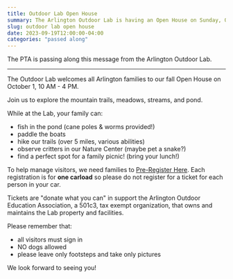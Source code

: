 ```yaml
---
title: Outdoor Lab Open House
summary: The Arlington Outdoor Lab is having an Open House on Sunday, October 1st.
slug: outdoor lab open house
date: 2023-09-19T12:00:00-04:00
categories: "passed along"
---
```


The PTA is passing along this message from the Arlington Outdoor Lab.

---

The Outdoor Lab welcomes all Arlington families to our fall Open House on October 1, 10 AM - 4 PM. 

Join us to explore the mountain trails, meadows, streams, and pond. 

While at the Lab, your family can:

- fish in the pond (cane poles & worms provided!)
- paddle the boats
- hike our trails (over 5 miles, various abilities)
- observe critters in our Nature Center (maybe pet a snake?)
- find a perfect spot for a family picnic! (bring your lunch!)

To help manage visitors, we need families to [Pre-Register Here](https://secure.lglforms.com/form_engine/s/CoUZWlGhOXEJhH0kqRGgKg). Each registration is for **one carload** so please do not register for a ticket for each person in your car.

Tickets are "donate what you can" in support the Arlington Outdoor Education Association, a 501c3, tax exempt organization, that owns and maintains the Lab property and facilities.

Please remember that:

- all visitors must sign in
- NO dogs allowed
- please leave only footsteps and take only pictures

We look forward to seeing you!